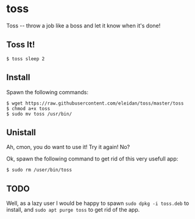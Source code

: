 # toss
Toss -- throw a job like a boss and let it know when it's done!


## Toss It!

```
$ toss sleep 2
```


## Install

Spawn the following commands:

```
$ wget https://raw.githubusercontent.com/eleidan/toss/master/toss
$ chmod a+x toss
$ sudo mv toss /usr/bin/
```

## Unistall

Ah, cmon, you do want to use it! Try it again! No?

Ok, spawn the following command to get rid of this very usefull app:
```
$ sudo rm /user/bin/toss
```


## TODO
Well, as a lazy user I would be happy to spawn `sudo dpkg -i toss.deb` to install,
and `sudo apt purge toss` to get rid of the app.
